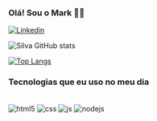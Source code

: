 ### Olá! Sou o Mark 👨‍💻
[![Linkedin](https://img.shields.io/badge/LinkedIn-0077B5?style=for-the-badge&logo=linkedin&logoColor=white)](https://www.linkedin.com/in/marksilvaa/)



![Silva GitHub stats](https://github-readme-stats.vercel.app/api?username=marksva&show_icons=true&theme=tokyonight)

[![Top Langs](https://github-readme-stats.vercel.app/api/top-langs/?username=marksva&layout=compact)](https://github.com/marksva/github-readme-stats)



### Tecnologias que eu uso no meu dia 
<div style="display: inline_block"><br/> 
    <img align="center" alt="html5" src="https://img.shields.io/badge/HTML5-E34F26?style=for-the-badge&logo=html5&logoColor=white">
    <img align="center" alt="css" src="https://img.shields.io/badge/CSS3-1572B6?style=for-the-badge&logo=css3&logoColor=white">
    <img align="center" alt="js" src="https://img.shields.io/badge/JavaScript-F7DF1E?style=for-the-badge&logo=javascript&logoColor=black">
    <img align="center" alt="nodejs" src="https://img.shields.io/badge/Node.js-43853D?style=for-the-badge&logo=node.js&logoColor=white">
</div>


